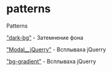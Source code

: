 # patterns
Patterns

["dark-bg"](https://andoriweb.github.io/patterns/dark-bg/ "Demo") - Затемнение фона

["Modal__jQuerry"](https://andoriweb.github.io/patterns/Modal__jQuerry/ "Demo") - Всплываха jQuerry

["bg-gradient"](https://andoriweb.github.io/patterns/bg-gradient/ "Demo") - Всплываха jQuerry
